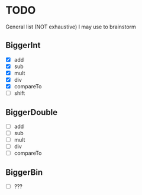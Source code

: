 # TODO
General list (NOT exhaustive) I may use to brainstorm

## BiggerInt
- [x] add
- [x] sub
- [x] mult
- [x] div
- [x] compareTo
- [ ] shift

## BiggerDouble
- [ ] add
- [ ] sub
- [ ] mult
- [ ] div
- [ ] compareTo

## BiggerBin
- [ ] ???
